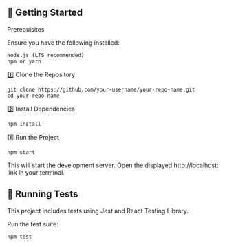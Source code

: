 ## 🚀 Getting Started
Prerequisites

Ensure you have the following installed:

    Node.js (LTS recommended)
    npm or yarn

1️⃣ Clone the Repository

    git clone https://github.com/your-username/your-repo-name.git
    cd your-repo-name

2️⃣ Install Dependencies

    npm install

3️⃣ Run the Project

    npm start

This will start the development server. Open the displayed http://localhost:<Port> link in your terminal.

## 🧪 Running Tests

This project includes tests using Jest and React Testing Library.

Run the test suite:

    npm test
